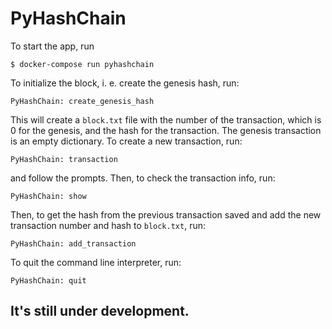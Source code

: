 # PyHashChain

To start the app, run 
```
$ docker-compose run pyhashchain
```

To initialize the block, i. e. create the genesis hash, run:
```
PyHashChain: create_genesis_hash
```
This will create a `block.txt` file with the number of the transaction, which is 0 for the genesis, and the hash for the transaction. The genesis transaction is an empty dictionary. To create a new transaction, run:
```
PyHashChain: transaction
```
and follow the prompts. Then, to check the transaction info, run:
```
PyHashChain: show
```
Then, to get the hash from the previous transaction saved and add the new transaction number and hash to `block.txt`, run:
```
PyHashChain: add_transaction
```

To quit the command line interpreter, run:
```
PyHashChain: quit
```

## It's still under development.
